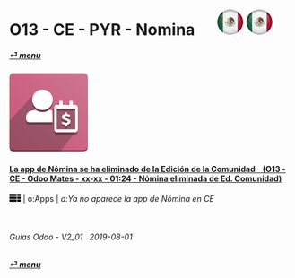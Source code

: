 # O13 - CE - PYR - Nomina &nbsp;&nbsp;&nbsp;&nbsp; [ ![es-mx](/doc/img/es-mx_flag_button_small.png)](/es-mx/o13/ce/pyr/en-uk-o13-ce-pyr-payroll-guides.md) [ ![es-mx](/doc/img/es-mx_flag_button_small.png)](/es-mx/o13/ce/pyr/es-mx-o13-ce-pyr-payroll-guides.md)
#### [_&#x23CE; menu_](/es-mx/o13/ce/es-mx-o13-ce-guides-menu.md)  
### ![pyr](/doc/img/hr_payroll.png)

#### [La app de Nómina se ha eliminado de la Edición de la Comunidad &nbsp;&nbsp; (O13 - CE - Odoo Mates - xx-xx - 01:24 - Nómina eliminada de Ed. Comunidad)](https://youtube.com/embed/ssrMiPrdbQQ?autoplay=1&start=0&end=0&rel=0)  
[***Sync***]: # (es-mx-o13-ee-pyr-payroll-guides)  
![apps](/doc/img/apps.png) | o:Apps | _a:Ya no aparece la app de Nómina en CE_

<br>
	
###### Guías Odoo - V2_01 &nbsp; 2019-08-01  
**[_&#x23CE; menu_](/es-mx/o13/ce/es-mx-o13-ce-guides-menu.md)**  
